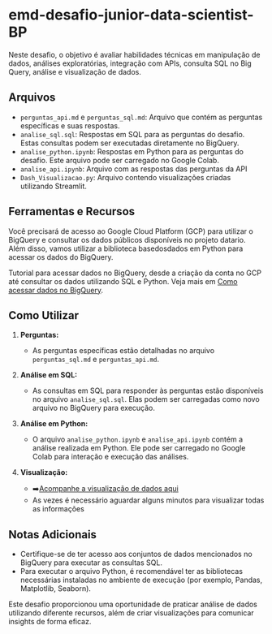 # emd-desafio-junior-data-scientist-BP

Neste desafio, o objetivo é avaliar habilidades técnicas em manipulação de dados, análises exploratórias, integração com APIs, consulta SQL no Big Query, análise e visualização de dados.

## Arquivos

- `perguntas_api.md` e `perguntas_sql.md`: Arquivo que contém as perguntas específicas e suas respostas.
- `analise_sql.sql`: Respostas em SQL para as perguntas do desafio. Estas consultas podem ser executadas diretamente no BigQuery.
- `analise_python.ipynb`: Respostas em Python para as perguntas do desafio. Este arquivo pode ser carregado no Google Colab.
-  `analise_api.ipynb`: Arquivo com as respostas das perguntas da API
- `Dash_Visualizacao.py`: Arquivo contendo visualizações criadas utilizando Streamlit.

## Ferramentas e Recursos
Você precisará de acesso ao Google Cloud Platform (GCP) para utilizar o BigQuery e consultar os dados públicos disponíveis no projeto datario. Além disso, vamos utilizar a biblioteca basedosdados em Python para acessar os dados do BigQuery.

Tutorial para acessar dados no BigQuery, desde a criação da conta no GCP até consultar os dados utilizando SQL e Python. Veja mais em [Como acessar dados no BigQuery](https://docs.dados.rio/tutoriais/como-acessar-dados/#acessando-dados-via-bigquery).


## Como Utilizar

1. **Perguntas:**
   - As perguntas específicas estão detalhadas no arquivo `perguntas_sql.md` e `perguntas_api.md`.

2. **Análise em SQL:**
   - As consultas em SQL para responder às perguntas estão disponíveis no arquivo `analise_sql.sql`. Elas podem ser carregadas como novo arquivo no BigQuery para execução.

3. **Análise em Python:**
   - O arquivo `analise_python.ipynb` e `analise_api.ipynb` contém a análise realizada em Python. Ele pode ser carregado no Google Colab para interação e execução das análises.

4. **Visualização:**
   - ➡️[Acompanhe a visualização de dados aqui](https://visualiza-rio-emd-desafio-junior-data-scientist-bp.streamlit.app/)
   - As vezes é necessário aguardar alguns minutos para visualizar todas as informações


## Notas Adicionais

- Certifique-se de ter acesso aos conjuntos de dados mencionados no BigQuery para executar as consultas SQL.
- Para executar o arquivo Python, é recomendável ter as bibliotecas necessárias instaladas no ambiente de execução (por exemplo, Pandas, Matplotlib, Seaborn).

Este desafio proporcionou uma oportunidade de praticar análise de dados utilizando diferente recursos, além de criar visualizações para comunicar insights de forma eficaz.

 
